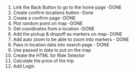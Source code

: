 1.  Link the Back Button to go to the home page -DONE
2.  Create confirm locations button -Done
3.  Create a confirm page -DONE
4.  Plot random point on map -DONE
5.  Get coordinates from a location -DONE
6.  Add the pickup & dropoff as markers on map- DONE
7.  Add auto zoom to be able to zoom into markers - DONE
8.  Pass in location data into search page - DONE
9.  Use passed in data to put on the map
10. Create the HTML for Ride Selector
11. Calculate the price of the trip
12. Add Login
